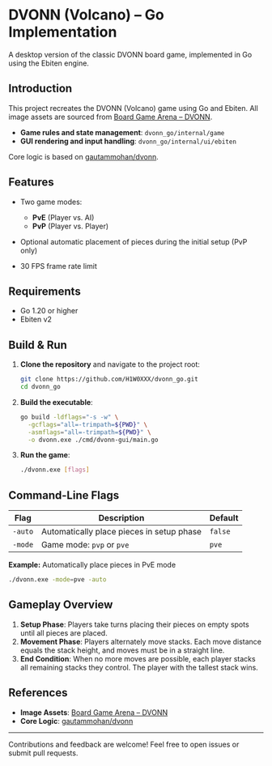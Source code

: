 # DVONN (Volcano) – Go Implementation

A desktop version of the classic DVONN board game, implemented in Go using the Ebiten engine.

## Introduction

This project recreates the DVONN (Volcano) game using Go and Ebiten. All image assets are sourced from [Board Game Arena – DVONN](https://www.boardgamearena.com/).

* **Game rules and state management**: `dvonn_go/internal/game`
* **GUI rendering and input handling**: `dvonn_go/internal/ui/ebiten`

Core logic is based on [gautammohan/dvonn](https://github.com/gautammohan/dvonn).

## Features

* Two game modes:

  * **PvE** (Player vs. AI)
  * **PvP** (Player vs. Player)
* Optional automatic placement of pieces during the initial setup (PvP only)
* 30 FPS frame rate limit

## Requirements

* Go 1.20 or higher
* Ebiten v2

## Build & Run

1. **Clone the repository** and navigate to the project root:

   ```bash
   git clone https://github.com/H1W0XXX/dvonn_go.git
   cd dvonn_go
   ```

2. **Build the executable**:

   ```bash
   go build -ldflags="-s -w" \
     -gcflags="all=-trimpath=${PWD}" \
     -asmflags="all=-trimpath=${PWD}" \
     -o dvonn.exe ./cmd/dvonn-gui/main.go
   ```

3. **Run the game**:

   ```bash
   ./dvonn.exe [flags]
   ```

## Command-Line Flags

| Flag    | Description                               | Default |
| ------- | ----------------------------------------- | ------- |
| `-auto` | Automatically place pieces in setup phase | `false` |
| `-mode` | Game mode: `pvp` or `pve`                 | `pve`   |

**Example:** Automatically place pieces in PvE mode

```bash
./dvonn.exe -mode=pve -auto
```

## Gameplay Overview

1. **Setup Phase**: Players take turns placing their pieces on empty spots until all pieces are placed.
2. **Movement Phase**: Players alternately move stacks. Each move distance equals the stack height, and moves must be in a straight line.
3. **End Condition**: When no more moves are possible, each player stacks all remaining stacks they control. The player with the tallest stack wins.

## References

* **Image Assets**: [Board Game Arena – DVONN](https://www.boardgamearena.com/)
* **Core Logic**: [gautammohan/dvonn](https://github.com/gautammohan/dvonn)

---

Contributions and feedback are welcome! Feel free to open issues or submit pull requests.
